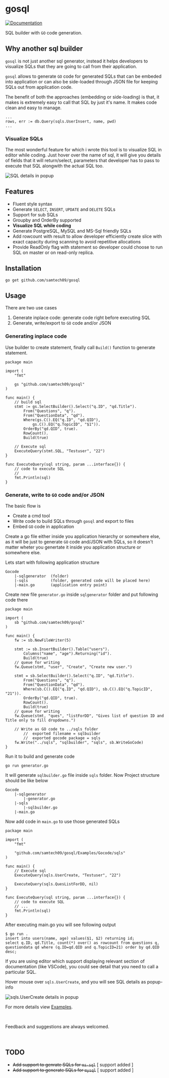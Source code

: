 # gosql

[![Documentation](https://godoc.org/github.com/samtech09/gosql?status.svg)](http://godoc.org/github.com/samtech09/gosql)

SQL builder with `GO` code generation.


## Why another sql builder
`gosql` is not just another sql generator, instead it helps developers to visualize SQLs that they are going to call from their application.

`gosql` allows to generate `GO` code for generated SQLs that can be embeded into application or can also be side-loaded through JSON file for keeping SQLs out from application code.

The benefit of both the approaches (embedding or side-loading) is that, it makes is extremely easy to call that SQL by just it's name. It makes code clean and easy to manage.

```
...
rows, err := db.Query(sqls.UserInsert, name, pwd)
...
```

### Visualize SQLs
The most wonderful feature for which i wrote this tool is to visualize SQL in editor while coding. Just hover over the name of sql, it will give you details of fields that it will return/select, parameters that developer has to pass to execute that SQL alongwith the actual SQL too.


![SQL details in popup](doc/loader-info.png?raw=true)



## Features
- Fluent style syntax
- Generate `SELECT`, `INSERT`, `UPDATE` and `DELETE` SQLs
- Support for sub SQLs
- Groupby and OrderBy supported
- **Visualize SQL while coding**
- Generate PostgreSQL, MySQL and MS-Sql friendly SQLs
- Add rowcount with result to allow developer efficiently create slice with exact capacity during scanning to avoid repetitive allocations
- Provide ReadOnly flag with statement so developer could choose to run SQL on master or on read-only replica.


## Installation
`go get github.com/samtech09/gosql`


## Usage
There are two use cases
1. Generate inplace code: generate code right before executing SQL
2. Generate, write/export to `GO` code and/or JSON

### Generating inplace code
Use builder to create statement, finally call `Build()` function to generate statement.

```
package main

import (
	"fmt"

	gs "github.com/samtech09/gosql"
)

func main() {
	// build sql
	stmt := gs.SelectBuilder().Select("q.ID", "qd.Title").
		From("Questions", "q").
		From("QuestionData", "qd").
		Where(gs.C().EQ("q.ID", "qd.QID"),
			gs.C().EQ("q.TopicID", "$1")).
		OrderBy("qd.QID", true).
		RowCount().
		Build(true)

	// Execute sql
	ExecuteQuery(stmt.SQL, "Testuser", "22")
}

func ExecuteQuery(sql string, param ...interface{}) {
	// code to execute SQL
	//
	fmt.Println(sql)
}
```

### Generate, write to `GO` code and/or JSON
The basic flow is
- Create a cmd tool
- Write code to build SQLs through `gosql` and export to files
- Embed `GO` code in application

Create a go file either inside you application hierarchy or somewhere else, as it will be just to generate `GO` code and/JSON with SQLs, so it doesn't matter wheter you genertate it inside you application structure or somewhere else.

Lets start with following application structure

```
Gocode
    |-sqlgenerator  (folder)
    |-sqls          (folder, generated code will be placed here)
    |-main.go       (application entry point)
```

Create new file `generator.go` inside `sqlgenerator` folder and put following code there

```
package main

import (
	sb "github.com/samtech09/gosql"
)

func main() {
	fw := sb.NewFileWriter(5)

	stmt := sb.InsertBuilder().Table("users").
		Columns("name", "age").Returning("id").
		Build(true)
	// queue for writing
	fw.Queue(stmt, "user", "Create", "Create new user.")

	stmt = sb.SelectBuilder().Select("q.ID", "qd.Title").
		From("Questions", "q").
		From("QuestionData", "qd").
		Where(sb.C().EQ("q.ID", "qd.QID"), sb.C().EQ("q.TopicID", "21")).
		OrderBy("qd.QID", true).
		RowCount().
		Build(true)
	// queue for writing
	fw.Queue(stmt, "ques", "listForDD", "Gives list of question ID and Title only to fill dropdowns.")

	// Write as GO code to ../sqls folder
    	//  exported filename = sqlbuilder
    	//  exported gocode package = sqls
	fw.Write("../sqls", "sqlbuilder", "sqls", sb.WriteGoCode)
}
```

Run it to build and generate code

`go run generator.go`

It will generate `sqlbuilder.go` file inside `sqls` folder. Now Project structure should be like below

```
Gocode
    |-sqlgenerator
        |-generator.go
    |-sqls
        |-sqlbuilder.go
    |-main.go
```

Now add code in `main.go` to use those generated SQLs

```
package main

import (
	"fmt"

	"github.com/samtech09/gosql/Examples/Gocode/sqls"
)

func main() {
	// Execute sql
	ExecuteQuery(sqls.UserCreate, "Testuser", "22")

	ExecuteQuery(sqls.QuesListForDD, nil)
}

func ExecuteQuery(sql string, param ...interface{}) {
	// code to execute SQL
	// ...
	fmt.Println(sql)
}
```

After executing main.go you will see following output

```
$ go run .
insert into users(name, age) values($1, $2) returning id;
select q.ID, qd.Title, count(*) over() as rowcount from questions q, questiondata qd where (q.ID=qd.QID and q.TopicID=21) order by qd.QID desc;
```

If you are using editor which support displaying relevant section of documentation (like VSCode), you could see detail that you need to call a particular SQL.

Hover mouse over `sqls.UserCreate`, and you will see SQL details as popup-info

![sqls.UserCreate details in popup](doc/const-info.png?raw=true)


For more details view [Examples](https://github.com/samtech09/gosql/tree/master/Examples).

<br />

Feedback and suggestions are always welcomed.

<br />

## TODO
- ~~Add support to genrate SQLs for `ms-sql`~~ [ support added ]
- ~~Add support to generate SQLs for `mysql`~~ [ support added ]

